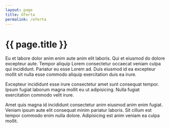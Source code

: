 ```yaml
---
layout: page
title: Oferta
permalink: /oferta
---
```


# {{ page.title }}

Eu et labore dolor anim enim aute anim elit laboris. Qui et eiusmod do dolore excepteur aute. Tempor aliquip Lorem consectetur occaecat veniam culpa qui incididunt. Pariatur eu esse Lorem ad. Duis eiusmod id ea excepteur mollit sit nulla esse commodo aliquip exercitation duis ea irure.

Excepteur incididunt esse irure consectetur amet sunt consequat tempor. Ipsum fugiat laborum magna mollit eu ut adipisicing. Nulla fugiat exercitation commodo velit irure.

Amet quis magna id incididunt consectetur anim eiusmod anim enim fugiat. Veniam ipsum aute elit consequat minim pariatur laboris. Sit cillum est tempor commodo enim nulla dolore. Adipisicing est anim veniam ea culpa mollit.

